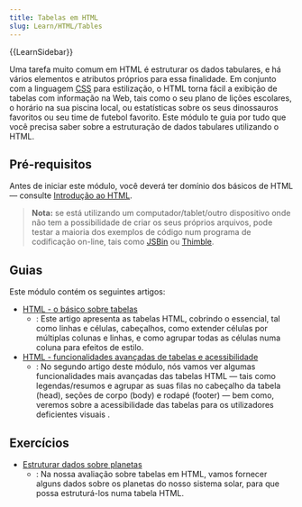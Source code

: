```yaml
---
title: Tabelas em HTML
slug: Learn/HTML/Tables
---
```


{{LearnSidebar}}

Uma tarefa muito comum em HTML é estruturar os dados tabulares, e há vários elementos e atributos próprios para essa finalidade. Em conjunto com a linguagem [CSS](/pt-BR/docs/Learn/CSS) para estilização, o HTML torna fácil a exibição de tabelas com informação na Web, tais como o seu plano de lições escolares, o horário na sua piscina local, ou estatísticas sobre os seus dinossauros favoritos ou seu time de futebol favorito. Este módulo te guia por tudo que você precisa saber sobre a estruturação de dados tabulares utilizando o HTML.

## Pré-requisitos

Antes de iniciar este módulo, você deverá ter domínio dos básicos de HTML — consulte [Introdução ao HTML](/pt-BR/docs/Learn/HTML/Introducao_ao_HTML).

> **Nota:** se está utilizando um computador/tablet/outro dispositivo onde não tem a possibilidade de criar os seus próprios arquivos, pode testar a maioria dos exemplos de código num programa de codificação on-line, tais como [JSBin](http://jsbin.com/) ou [Thimble](https://thimble.mozilla.org/).

## Guias

Este módulo contém os seguintes artigos:

- [HTML - o básico sobre tabelas](/pt-BR/docs/Learn/HTML/Tables/Basicos)
  - : Este artigo apresenta as tabelas HTML, cobrindo o essencial, tal como linhas e células, cabeçalhos, como extender células por múltiplas colunas e linhas, e como agrupar todas as células numa coluna para efeitos de estilo.
- [HTML - funcionalidades avançadas de tabelas e acessibilidade](/pt-BR/docs/Learn/HTML/Tables/Avancada)
  - : No segundo artigo deste módulo, nós vamos ver algumas funcionalidades mais avançadas das tabelas HTML — tais como legendas/resumos e agrupar as suas filas no cabeçalho da tabela (head), seções de corpo (body) e rodapé (footer) — bem como, veremos sobre a acessibilidade das tabelas para os utilizadores deficientes visuais .

## Exercícios

- [Estruturar dados sobre planetas](/pt-BR/docs/Learn/HTML/Tables/Avaliacao_Estruturar_os_dados_dos_planetas)
  - : Na nossa avaliação sobre tabelas em HTML, vamos fornecer alguns dados sobre os planetas do nosso sistema solar, para que possa estruturá-los numa tabela HTML.
